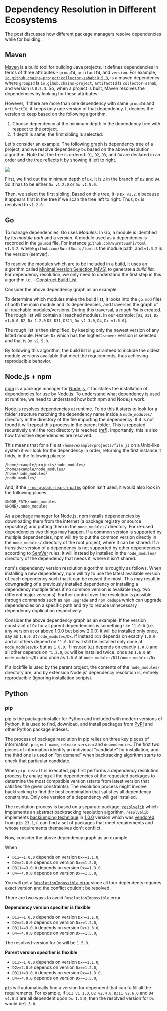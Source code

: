 # Dependency Resolution in Different Ecosystems

The post discusses how different package managers resolve dependencies while for building.

## Maven

[Maven](https://maven.apache.org/) is a build tool for building Java projects.
It defines dependencies in terms of three attributes - `groupId`,
`artifactId`, and `version`.
For
example, [`io.github.chains-project:collector-sahab:0.5.3`](https://mvnrepository.com/artifact/io.github.chains-project/collector-sahab/0.5.3),
is a maven dependency where `groupId` is `io.gihub.chains-project`,
`artifactId` is `collector-sahab`, and version is `0.5.3`.
So, when a project is built, Maven resolves the dependencies by looking for
these attributes.

However, if there are more than one dependency with same `groupId` and
`artifactId`, it keeps only one version of that dependency.
It decides the version to keep based on the following algorithm.

1. Choose dependency at the minimum depth in the dependency 
   tree with respect to the project.
2. If depth is same, the first sibling is selected.

Let's consider an example.
The following graph is dependency tree of a project, and we resolve
dependency `Dx` based on the above resolution algorithm.
Note that the tree is ordered.
`D1`, `D2`, `D3`, and `D4` are declared in an order and the tree reflects it
by showing it left to right.

<img src="dependency-graph.svg">

First, we find out the minimum depth of `Dx`.
It is `2` in the branch of `D2` and `D4`.
So it has to be either `Dx v1.2.0` or `Dx v1.5.0`.

Then, we select the first sibling.
Based on this tree, it is `Dx v1.2.0` because it appears first in the tree
if we scan the tree left to right.
Thus, `Dx` is resolved to `v1.2.0`.

## Go

To manage dependencies, Go uses _Modules_.
In Go, a module is identified by its _module path_ and a _version_.
A module used as a dependency is recorded in the `go.mod` file.
For instance `github.com/BurntSushi/toml v1.3.2`, where `github.com/BurntSushi/toml` is the module path, and `v1.3.2` is the version (semver).

To resolve the modules which are to be included in a build, it uses an algorithm called [Minimal Version Selection (MVS)](https://research.swtch.com/vgo-mvs) to generate a _build list_.
For dependency resolution, we only need to understand the first step in this algorithm i.e. - [Construct Build List](https://research.swtch.com/vgo-mvs#algorithm_1)

Consider the above dependency graph as an example.

To determine which modules make the build list, it looks into the `go.mod` files of both the main module and its dependencies, and traverses the graph of all reachable modules/versions.
During this traversal, a _rough list_ is created. The rough list will contain all reached modules. In our example: \[`D1`, `D11`, `Dx v1.0.0`, `D2`, `Dx 1.2.0` `D3`, `D31`, `D311`, `Dx v1.3.0`, `D4`, `Dx v1.5.0`\].

The rough list is then simplified, by keeping only the newest version of any listed module.
Hence, `Dx` which has the highest `semver` version is selected and that is `Dx v1.5.0`.

By following this algorithm, the build list is guaranteed to include the oldest module versions available that meet the requirements, thus achieving reproducible behavior.

## Node.js + npm

[npm](https://docs.npmjs.com/about-npm) is a package manager for [Node.js](https://nodejs.org/en), it facilitates the installation of dependencies for use by Node.js.
To understand what dependency is used at runtime, we need to understand how both npm and Node.js work.

Node.js resolves dependencies at runtime.
To do this it starts to look for a folder structure matching the dependency name inside a `node_modules/` directory in the directory of the file importing the dependency.
If it is not found it will repeat this process in the parent folder. This is repeated recursively until the root directory is reached ([ref](https://nodejs.org/docs/latest-v20.x/api/modules.html#loading-from-node_modules-folders)).
Importantly, this is also how transitive dependencies are resolved.

This means that for a file at `/home/example/projects/file.js` on a Unix-like system it will look for the dependency in order, returning the first instance it finds, in the following places:

```text
/home/example/projects/node_modules/
/home/example/node_modules/
/home/node_modules/
/node_modules/
```

And, if the [`--no-global-search-paths`](https://nodejs.org/docs/latest-v20.x/api/cli.html#--no-global-search-paths) option isn't used, it would also look in the following places:

```text
$NODE_PATH/node_modules
$HOME/.node_modules
```

As a package manager for Node.js, npm installs dependencies by downloading them from the internet (a package registry or source repository) and putting them in the `node_modules/` directory.
For re-used dependencies two things may happen.
If a common version is supported by multiple dependencies, npm will try to put the common version directly in the `node_modules/` directory of the root project, where it can be shared.
If a transitive version of a dependency is not supported by other dependencies according to [SemVer](https://semver.org/) rules, it will instead by installed in the `node_modules/` directory of the dependency that needs it, where it isn't shared.

npm's dependency version resolution algorithm is roughly as follows.
When installing a new dependency, npm will try to use the latest available version of each dependency such that it can be reused the most.
This may result in downgrading of a previously installed dependency or installing a dependency multiple times if no common version is available (e.g. two different major versions).
Further control over the resolution is possible through commands such as `npm upgrade` and `npm dedupe` which can upgrade dependencies on a specific path and try to reduce unnecessary dependency duplication respectively.

Consider the above dependency graph as an example.
If the version constraint of `Dx` for all parent dependencies is something like `^1.0.0` (i.e. any version at or above 1.0.0 but below 2.0.0) it will be installed only once, say as `1.6.0`, at `node_modules/Dx`.
If instead `D11` depends on exactly `1.0.0` and all others depend on `^1.0.0` it will still be installed only once at `node_modules/Dx` but as `1.0.0`.
If instead `D11` depends on exactly `1.0.0` and all other depends on `^1.2.0`, `Dx` will be installed twice: once as `1.6.0` at `node_modules/Dx` and once as `1.0.0` at `node_modules/D11/node_modules/Dx`.

If a lockfile is used by the parent project, the contents of the `node_modules/` directory are, and by extension Node.js' dependency resolution is, entirely reproducible (ignoring installation scripts).

## Python
### pip
pip is the package installer for Python and included with modern versions of Python, it is used to find, download, and install packages from [PyPI](https://pypi.org/) and other Python package indexes.

The process of package resolution in pip relies on three key pieces of information: `project name`, `release version` and `dependencies`. The first two pieces of information identify an individual “candidate” for installation, and the third one is used on “on demand” when backtracking algorithm starts to check that particular candidate.

When `pip install` is executed, pip first performs a dependency resolution process by analyzing all the dependencies of the requested packages to determine the most compatible version (starts from latest version that satisfies the given constraints). The resolution process might involve backtracking to find the best combination that satisfies all dependency constraints. Only one version of a dependency will get installed.

The resolution process is based on a separate package, [`resolvelib`](https://pypi.org/project/resolvelib/) which implements an abstract backtracking resolution algorithm. `resolvelib` implements  [backjumping technique](https://en.wikipedia.org/wiki/Backjumping) in [1.0.0]((https://github.com/sarugaku/resolvelib/blob/main/CHANGELOG.rst)) version which was [vendored](https://pip.pypa.io/en/stable/news/#v23-1) from `pip 23.1`, it can find a set of packages that meet requirements and whose requirements themselves don't conflict.

Now, consider the above dependency graph as an example. 

When
- `D11==1.0.0` depends on version `Dx==1.1.0`, 
- `D2==2.0.0` depends on version `Dx==1.2.0`, 
- `D311==3.0.0` depends on version `Dx==1.3.0`, 
- `D4==4.0.0` depends on version `Dx==1.5.0`, 

You will get a [`ResolutionImpossible` error](https://pip.pypa.io/en/stable/topics/dependency-resolution/#understanding-your-error-message) since all four dependents requires exact version and the conflict couldn't be resolved.

There are two ways to avoid `ResolutionImpossible` error.

**Dependency version specifier is flexible**
- `D11==1.0.0` depends on version `Dx>=1.1.0`, 
- `D2==2.0.0` depends on version `Dx>=1.2.0`, 
- `D311==3.0.0` depends on version `Dx>1.3.0`, 
- `D4==4.0.0` depends on version `Dx==1.5.0`, 

The resolved version for `Dx` will be `1.5.0`.

**Parent version specifier is flexible**

- `D11>=1.0.0` depends on version `Dx==1.1.0`, 
- `D2>=2.0.0` depends on version `Dx==1.2.0`, 
- `D311<=3.0.0` depends on version `Dx==1.3.0`, 
- `D4~=4.0.0` depends on version `Dx==1.5.0`, 

`pip` will automatically find a version for dependent that can fulfill all the requirements. For example, if `D11 v1.1.0`, `D2 v2.4.0`, `D311 v2.6.0`  and `D4 v4.0.3` are all dependent upon `Dx 1.3.0`, then the resolved version for `Dx` would be`1.3.0`.



